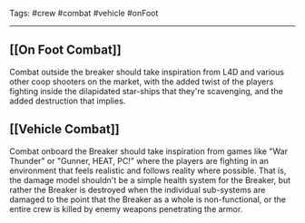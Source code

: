 Tags:
#crew 
#combat
#vehicle 
#onFoot

---

## [[On Foot Combat]]
Combat outside the breaker should take inspiration from L4D and various other coop shooters on the market, with the added twist of the players fighting inside the dilapidated star-ships that they're scavenging, and the added destruction that implies.

## [[Vehicle Combat]]
Combat onboard the Breaker should take inspiration from games like "War Thunder" or "Gunner, HEAT, PC!" where the players are fighting in an environment that feels realistic and follows reality where possible. That is, the damage model shouldn't be a simple health system for the Breaker, but rather the Breaker is destroyed when the individual sub-systems are damaged to the point that the Breaker as a whole is non-functional, or the entire crew is killed by enemy weapons penetrating the armor.

